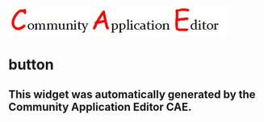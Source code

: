 ![CAE](https://github.com/CAETESTRWTH/CAE-Deployment-Temp/blob/gh-pages/frontendComponent-27/img/logo.png)  

button
===================


This widget was automatically generated by the Community Application Editor CAE.  
---------------
